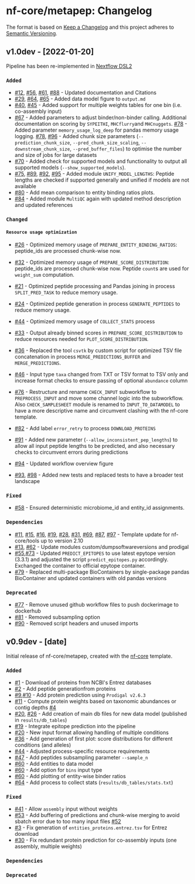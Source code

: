 # nf-core/metapep: Changelog

The format is based on [Keep a Changelog](https://keepachangelog.com/en/1.0.0/)
and this project adheres to [Semantic Versioning](https://semver.org/spec/v2.0.0.html).

## v1.0dev - [2022-01-20]

Pipeline has been re-implemented in [Nextflow DSL2](https://www.nextflow.io/docs/latest/dsl2.html)

### `Added`

- [#12](https://github.com/nf-core/metapep/pull/12), [#56](https://github.com/nf-core/metapep/pull/56), [#61](https://github.com/nf-core/metapep/pull/61), [#88](https://github.com/nf-core/metapep/pull/88) - Updated documentation and Citations
- [#29](https://github.com/nf-core/metapep/pull/29), [#64](https://github.com/nf-core/metapep/pull/64), [#65](https://github.com/nf-core/metapep/pull/65) - Added data model figure to `output.md`
- [#40](https://github.com/nf-core/metapep/pull/40), [#45](https://github.com/nf-core/metapep/pull/45) - Added support for multiple weights tables for one bin (i.e. co-assembly input)
- [#67](https://github.com/nf-core/metapep/pull/67) - Added parameters to adjust binder/non-binder calling. Additional documentation on scoring by `SYPEITHI`, `MHCflurry`and `MHCnuggets`.
  [#78](https://github.com/nf-core/metapep/pull/78) - Added parameter `memory_usage_log_deep` for pandas memory usage logging.
  [#78](https://github.com/nf-core/metapep/pull/78), [#96](https://github.com/nf-core/metapep/pull/96) - Added chunk size parameters (`--prediction_chunk_size`, `--pred_chunk_size_scaling`, `--downstream_chunk_size`, `--pred_buffer_files`) to optimise the number and size of jobs for large datasets
- [#70](https://github.com/nf-core/metapep/pull/70) - Added check for supported models and functionality to output all supported models (`--show_supported_models`).
- [#75](https://github.com/nf-core/metapep/pull/75), [#89](https://github.com/nf-core/metapep/pull/85), [#92](https://github.com/nf-core/metapep/pull/92), [#95](https://github.com/nf-core/metapep/pull/95) - Added module `UNIFY_MODEL_LENGTHS`: Peptide lengths are checked if supported generally and unified if models are not available
- [#80](https://github.com/nf-core/metapep/pull/80) - Add mean comparison to entity binding ratios plots.
- [#84](https://github.com/nf-core/metapep/pull/84) - Added module `MultiQC` again with updated method description and updated references

### `Changed`

#### `Resource usage optimization`
- [#26](https://github.com/nf-core/metapep/pull/26) - Optimized memory usage of `PREPARE_ENTITY_BINDING_RATIOS`: peptide_ids are processed chunk-wise now.
- [#32](https://github.com/nf-core/metapep/pull/32) - Optimized memory usage of `PREPARE_SCORE_DISTRIBUTION`: peptide_ids are processed chunk-wise now. Peptide `count`s are used for `weight_sum` computation.
- [#21](https://github.com/nf-core/metapep/pull/21) - Optimized peptide processing and Pandas joining in process `SPLIT_PRED_TASK` to reduce memory usage.
- [#24](https://github.com/nf-core/metapep/pull/24) - Optimized peptide generation in process `GENERATE_PEPTIDES` to reduce memory usage.
- [#44](https://github.com/nf-core/metapep/pull/44) - Optimized memory usage of `COLLECT_STATS` process
- [#33](https://github.com/nf-core/metapep/pull/33) - Output already binned scores in `PREPARE_SCORE_DISTRIBUTION` to reduce resources needed for `PLOT_SCORE_DISTRIBUTION`.
- [#36](https://github.com/nf-core/metapep/pull/36) - Replaced the tool `csvtk` by custom script for optimized TSV file concatenation in process `MERGE_PREDICTIONS_BUFFER` and `MERGE_PREDICTIONS`.

- [#46](https://github.com/nf-core/metapep/pull/46) - Input type `taxa` changed from TXT or TSV format to TSV only and increase format checks to ensure passing of optional `abundance` column
- [#76](https://github.com/nf-core/metapep/pull/76) - Restructure and rename `CHECK_INPUT` subworkflow to `PREPROCESS_INPUT` and move some channel logic into the subworkflow. Also `CHECK_SAMPLESHEET` module is renamed to `INPUT_TO_DATAMODEL` to have a more descriptive name and circumvent clashing with the nf-core template.
- [#82](https://github.com/nf-core/metapep/pull/82) - Add label `error_retry` to process `DOWNLOAD_PROTEINS`
- [#91](https://github.com/nf-core/metapep/pull/91) - Added new parameter (`--allow_inconsistent_pep_lengths`) to allow all input peptide lengths to be predicted, and also necessary checks to circumvent errors during predictions
- [#94](https://github.com/nf-core/metapep/pull/94) - Updated workflow overview figure
- [#93](https://github.com/nf-core/metapep/pull/93), [#98](https://github.com/nf-core/metapep/pull/98) - Added new tests and replaced tests to have a broader test landscape

### `Fixed`

- [#58](https://github.com/nf-core/metapep/pull/58) - Ensured deterministic microbiome_id and entity_id assignments.

### `Dependencies`

- [#11](https://github.com/nf-core/metapep/pull/11), [#15](https://github.com/nf-core/metapep/pull/15), [#16](https://github.com/nf-core/metapep/pull/16), [#19](https://github.com/nf-core/metapep/pull/19), [#28](https://github.com/nf-core/metapep/pull/28), [#31](https://github.com/nf-core/metapep/pull/31), [#69](https://github.com/nf-core/metapep/pull/69), [#87](https://github.com/nf-core/metapep/pull/87), [#97](https://github.com/nf-core/metapep/pull/97)   - Template update for nf-core/tools up to version 2.10
- [#13](https://github.com/nf-core/metapep/pull/13), [#62](https://github.com/nf-core/metapep/pull/62) - Update modules custom/dumpsoftwareversions and prodigal
- [#55](https://github.com/nf-core/metapep/pull/55),[#73](https://github.com/nf-core/metapep/pull/73) - Updated `PREDICT_EPITOPES` to use latest epytope version (3.3.1) and adjusted the script `predict_epitopes.py` accordingly. Exchanged the container to official epytope container.
- [#79](https://github.com/nf-core/metapep/pull/79) - Replaced multi-package BioContainers by single-package pandas BioContainer and updated containers with old pandas versions

### `Deprecated`

- [#77](https://github.com/nf-core/metapep/pull/77) - Remove unused github workflow files to push dockerimage to dockerhub
- [#81](https://github.com/nf-core/metapep/pull/81) - Removed subsampling option
- [#90](https://github.com/nf-core/metapep/pull/90) - Removed script headers and unused imports

## v0.9dev - [date]

Initial release of nf-core/metapep, created with the [nf-core](https://nf-co.re/) template.

### `Added`

- [#1](https://github.com/skrakau/metapep/pull/1) - Download of proteins from NCBI's Entrez databases
- [#2](https://github.com/skrakau/metapep/pull/2) - Add peptide generationfrom proteins
- [#9](https://github.com/skrakau/metapep/pull/9),[#10](https://github.com/skrakau/metapep/pull/10) - Add protein prediction using `Prodigal v2.6.3`
- [#11](https://github.com/skrakau/metapep/pull/11) - Compute protein weights based on taxonomic abundances or contig depths [#4](https://github.com/skrakau/metapep/issues/4)
- [#20](https://github.com/skrakau/metapep/pull/20), [#26](https://github.com/skrakau/metapep/pull/26) - Add creation of main db files for new data model (published in `results/db_tables`)
- [#19](https://github.com/skrakau/metapep/pull/19) - Integrate epitope prediction into the pipeline
- [#20](https://github.com/skrakau/metapep/pull/20) - New input format allowing handling of multiple conditions
- [#36](https://github.com/skrakau/metapep/pull/36) - Add generation of first plot: score distributions for different conditions (and alleles)
- [#44](https://github.com/skrakau/metapep/pull/44) - Adjusted process-specific resource requirements
- [#47](https://github.com/skrakau/metapep/pull/47) - Add peptides subsampling parameter `--sample_n`
- [#60](https://github.com/skrakau/metapep/pull/60) - Add entities to data model
- [#60](https://github.com/skrakau/metapep/pull/60) - Add option for `bins` input type
- [#60](https://github.com/skrakau/metapep/pull/60) - Add plotting of entity-wise binder ratios
- [#64](https://github.com/skrakau/metapep/pull/64) - Add process to collect stats (`results/db_tables/stats.txt`)

### `Fixed`

- [#41](https://github.com/skrakau/metapep/pull/41) - Allow `assembly` input without weights
- [#53](https://github.com/skrakau/metapep/pull/53) - Add buffering of predictions and chunk-wise merging to avoid sbatch error due to too many input files [#52](https://github.com/skrakau/metapep/issues/52)
- [#3](https://github.com/nf-core/metapep/pull/3) - Fix generation of `entities_proteins.entrez.tsv` for Entrez download
- [#30](https://github.com/nf-core/metapep/pull/30) - Fix redundant protein prediction for co-assembly inputs (one assembly, multiple weights)

### `Dependencies`

### `Deprecated`
